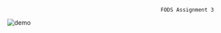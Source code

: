                                                      FODS Assignment 3



![demo](https://miro.medium.com/v2/resize:fit:1100/format:webp/1*0N8CVKix7OGfBDsgh9DzrQ.gif)
